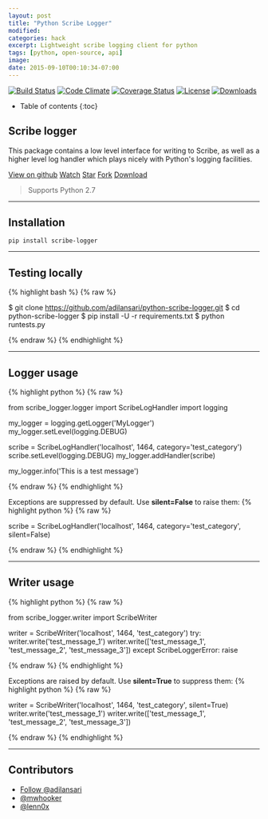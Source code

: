```yaml
---
layout: post
title: "Python Scribe Logger"
modified:
categories: hack
excerpt: Lightweight scribe logging client for python
tags: [python, open-source, api]
image:
date: 2015-09-10T00:10:34-07:00
---
```


[![Build
Status](https://travis-ci.org/adilansari/python-scribe-logger.svg?branch=master)](https://travis-ci.org/adilansari/python-scribe-logger)
[![Code
Climate](https://codeclimate.com/github/adilansari/python-scribe-logger/badges/gpa.svg)](https://codeclimate.com/github/adilansari/python-scribe-logger)
[![Coverage
Status](https://coveralls.io/repos/adilansari/python-scribe-logger/badge.svg?branch=master)](https://coveralls.io/r/adilansari/python-scribe-logger?branch=master)
[![License](https://img.shields.io/github/license/adilansari/python-scribe-logger.svg)](https://github.com/adilansari/python-scribe-logger/blob/master/LICENSE.mkd)
[![Downloads](https://img.shields.io/pypi/dm/scribe_logger.svg)](https://pypi.python.org/pypi/scribe_logger/)

* Table of contents
{:toc}

## Scribe logger

This package contains a low level interface for writing to Scribe, as
well as a higher level log handler which plays nicely with Python's
logging facilities.

<!-- Place this tag where you want the button to render. -->
<a class="github-button" data-style="mega" href="https://github.com/adilansari/python-scribe-logger" >View on github</a>
<a class="github-button" href="https://github.com/adilansari/python-scribe-logger" data-icon="octicon-eye" data-style="mega" data-count-href="/adilansari/python-scribe-logger/watchers" data-count-api="/repos/adilansari/python-scribe-logger#subscribers_count" data-count-aria-label="# watchers on GitHub" aria-label="Watch adilansari/python-scribe-logger on GitHub">Watch</a>
<a class="github-button" href="https://github.com/adilansari/python-scribe-logger" data-icon="octicon-star" data-style="mega" data-count-href="/adilansari/python-scribe-logger/stargazers" data-count-api="/repos/adilansari/python-scribe-logger#stargazers_count" data-count-aria-label="# stargazers on GitHub" aria-label="Star adilansari/python-scribe-logger on GitHub">Star</a>
<a class="github-button" href="https://github.com/adilansari/python-scribe-logger/fork" data-icon="octicon-repo-forked" data-style="mega" data-count-href="/adilansari/python-scribe-logger/network" data-count-api="/repos/adilansari/python-scribe-logger#forks_count" data-count-aria-label="# forks on GitHub" aria-label="Fork adilansari/python-scribe-logger on GitHub">Fork</a>
<a class="github-button" href="https://github.com/adilansari/python-scribe-logger/archive/master.zip" data-icon="octicon-cloud-download" data-style="mega" aria-label="Download adilansari/python-scribe-logger on GitHub">Download</a>

> Supports Python 2.7

---

## Installation

`pip install scribe-logger`

---

## Testing locally

{% highlight bash %}
{% raw %}

$ git clone https://github.com/adilansari/python-scribe-logger.git
$ cd python-scribe-logger
$ pip install -U -r requirements.txt
$ python runtests.py

{% endraw %}
{% endhighlight %}

---

## Logger usage

{% highlight python %}
{% raw %}

from scribe_logger.logger import ScribeLogHandler
import logging

my_logger = logging.getLogger('MyLogger')
my_logger.setLevel(logging.DEBUG)

scribe = ScribeLogHandler('localhost', 1464, category='test_category')
scribe.setLevel(logging.DEBUG)
my_logger.addHandler(scribe)

my_logger.info('This is a test message')

{% endraw %}
{% endhighlight %}

Exceptions are suppressed by default. Use **silent=False** to raise
them:
{% highlight python %}
{% raw %}

scribe = ScribeLogHandler('localhost', 1464, category='test_category', silent=False)

{% endraw %}
{% endhighlight %}

---

## Writer usage

{% highlight python %}
{% raw %}

from scribe_logger.writer import ScribeWriter

writer = ScribeWriter('localhost', 1464, 'test_category')
try:
    writer.write('test_message_1')
    writer.write(['test_message_1', 'test_message_2', 'test_message_3'])
except ScribeLoggerError:
    raise

{% endraw %}
{% endhighlight %}

Exceptions are raised by default. Use **silent=True** to suppress
them:
{% highlight python %}
{% raw %}

writer = ScribeWriter('localhost', 1464, 'test_category', silent=True)
writer.write('test_message_1')
writer.write(['test_message_1', 'test_message_2', 'test_message_3'])

{% endraw %}
{% endhighlight %}

---

## Contributors
- <a class="github-button" href="https://github.com/adilansari" data-style="mega" data-count-href="/adilansari/followers" data-count-api="/users/adilansari#followers" data-count-aria-label="# followers on GitHub" aria-label="Follow @adilansari on GitHub">Follow @adilansari</a>
- [@mwhooker](https://github.com/mwhooker)
- [@lenn0x](https://github.com/lenn0x)
<!-- Place this tag right after the last button or just before your close body tag. -->
<script async defer id="github-bjs" src="https://buttons.github.io/buttons.js"></script>
